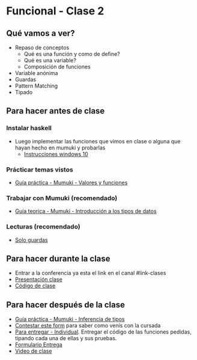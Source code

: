# Funcional - Clase 2

## Qué vamos a ver?

* Repaso de conceptos
    * Qué es una función y como de define?
    * Qué es una variable?
    * Composición de funciones
* Variable anónima
* Guardas
* Pattern Matching
* Tipado

## Para hacer antes de clase

### Instalar haskell

* Luego implementar las funciones que vimos en clase o alguna que hayan hecho en mumuki y probarlas
    * [Instrucciones windows 10](https://github.com/pdep-utn/sabados-tarde/blob/master/instalaciones/ghci-windows-10.md)

### Prácticar temas vistos

* [Guía práctica - Mumuki - Valores y funciones](https://mumuki.io/pdep-utn/lessons/689-programacion-funcional-practica-valores-y-funciones)

### Trabajar con Mumuki (recomendado)
* [Guía teorica - Mumuki - Introducción a los tipos de datos](https://mumuki.io/pdep-utn/lessons/690-programacion-funcional-introduccion-a-los-tipos-de-datos)

### Lecturas (recomendado)
* [Solo guardas](https://docs.google.com/document/d/1W5BcOmIJMCylqAjqPw1RzPlujycbvNJueh8-Uyc2fMY)

## Para hacer durante la clase

* Entrar a la conferencia ya esta el link en el canal #link-clases
* [Presentación clase](https://docs.google.com/presentation/d/1zXZgOWFBwNcoiArdtT2m1dm5vzyDsVG5WSEpT63hWe8/edit?usp=sharing)
* [Código de clase](https://github.com/pdep-utn/sabados-tarde/blob/master/seguimiento/2020/funcional/practica/clase-2.hs)

## Para hacer después de la clase

* [Guía práctica - Mumuki - Inferencia de tipos](https://mumuki.io/pdep-utn/lessons/691-programacion-funcional-practica-de-inferencia-de-tipos)
* [Contestar este form](https://docs.google.com/forms/d/e/1FAIpQLSdE0kz04pvxwz1U6J8UXL7bUTfgEDFyjozzxRe7suGvyRiJtA/viewform?usp=sf_link) para saber como venís con la cursada
* [Para entregar - Individual](https://docs.google.com/document/d/14FdoEE4n2tgCSyK05P3kHryxQobbg1iwXgOIKjvPnjs/edit?usp=drivesdk). Entregar el código de las funciones pedidas, tipando cada una de ellas y sus pruebas.
* [Formulario Entrega](https://docs.google.com/forms/d/e/1FAIpQLSfELMAMFVSOLFMyg3I7ipqEmOqUIBYDD7Ho1wZIo8jlDjcHDg/viewform)
* [Video de clase](https://drive.google.com/file/d/1i790_B-w9ZpiROd3HMeYjVS9sSOC7Xx_/view?usp=sharing)

